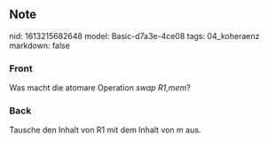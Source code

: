 ## Note
nid: 1613215682648
model: Basic-d7a3e-4ce08
tags: 04_koheraenz
markdown: false

### Front
Was macht die atomare Operation <i>swap R1,mem</i>?

### Back
Tausche den Inhalt von R1 mit dem Inhalt von m aus.
